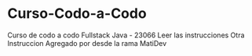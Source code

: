 # Curso-Codo-a-Codo
Curso de codo a codo Fullstack Java - 23066
Leer las instrucciones
Otra Instruccion
Agregado por desde la rama MatiDev